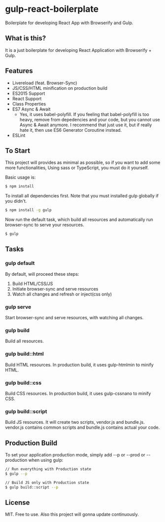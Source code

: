 # gulp-react-boilerplate
Boilerplate for developing React App with Browserify and Gulp.


## What is this?
It is a just boilerplate for developing React Application with Browserify + Gulp.


## Features
- Livereload (feat. Browser-Sync)
- JS/CSS/HTML minification on production build
- ES2015 Support
- React Support
- Class Properties
- ES7 Async & Await
	- Yes, it uses babel-polyfill. If you feeling that babel-polyfill is too heavy, remove from depedencies and your code, but you cannot use Async & Await anymore. I recommend that just use it, but if really hate it, then use ES6 Generator Coroutine instead.
- ESLint


## To Start
This project will provides as minimal as possible, so if you want to add some more functionalities, 
Using sass or TypeScript, you must do it yourself.

Basic usage is:

```bash
$ npm install
```

To install all dependencies first. Note that you must installed gulp globally if you didn't.
```bash
$ npm install -g gulp
```

Now run the default task, which build all resources and automatically run browser-sync to serve your resources.
```bash
$ gulp
```


## Tasks
### gulp default
By default, will proceed these steps:

1. Build HTML/CSS/JS
2. Initiate browser-sync and serve resources
3. Watch all changes and refresh or inject(css only)

### gulp serve
Start browser-sync and serve resources, with watching all changes.

### gulp build
Build all resources.

### gulp build::html
Build HTML resources. In production build, it uses gulp-htmlmin to minify HTML.

### gulp build::css
Build CSS resources. In production build, it uses gulp-cssnano to minify CSS.

### gulp build::script
Build JS resources. It will create two scripts, vendor.js and bundle.js.
vendor.js contains common scripts and bundle.js contains actual your code.


## Production Build
To set your application production mode, simply add --p or --prod or --production when using gulp:

```bash
// Run everything with Production state
$ gulp --p

// Build JS only with Production state
$ gulp build::script --p
```


## License
MIT. Free to use. Also this project will gonna update continuously.